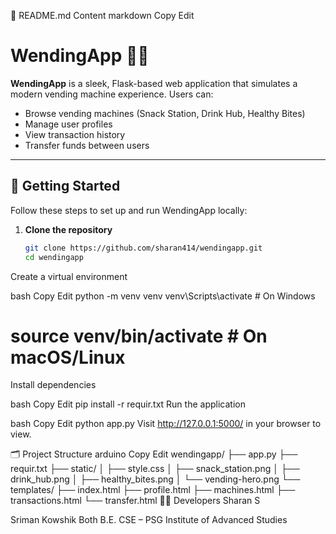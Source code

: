 📘 README.md Content
markdown
Copy
Edit
# WendingApp 🥤🍫

**WendingApp** is a sleek, Flask-based web application that simulates a modern vending machine experience. Users can:

- Browse vending machines (Snack Station, Drink Hub, Healthy Bites)  
- Manage user profiles  
- View transaction history  
- Transfer funds between users  

---

## 🚀 Getting Started

Follow these steps to set up and run WendingApp locally:

1. **Clone the repository**  
   ```bash
   git clone https://github.com/sharan414/wendingapp.git
   cd wendingapp
Create a virtual environment

bash
Copy
Edit
python -m venv venv
venv\Scripts\activate       # On Windows
# source venv/bin/activate  # On macOS/Linux
Install dependencies

bash
Copy
Edit
pip install -r requir.txt
Run the application

bash
Copy
Edit
python app.py
Visit http://127.0.0.1:5000/ in your browser to view.

🗂️ Project Structure
arduino
Copy
Edit
wendingapp/
├── app.py
├── requir.txt
├── static/
│   ├── style.css
│   ├── snack_station.png
│   ├── drink_hub.png
│   ├── healthy_bites.png
│   └── vending-hero.png
└── templates/
    ├── index.html
    ├── profile.html
    ├── machines.html
    ├── transactions.html
    └── transfer.html
🧑‍💻 Developers
Sharan S

Sriman Kowshik
Both B.E. CSE – PSG Institute of Advanced Studies